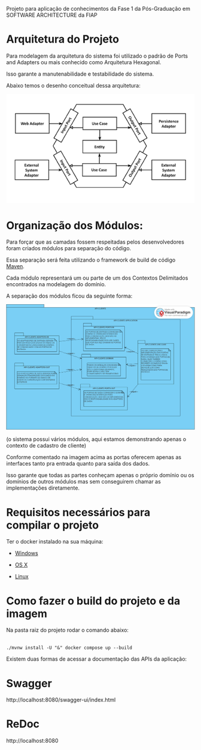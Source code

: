 Projeto para aplicação de conhecimentos da Fase 1 da Pós-Graduação em SOFTWARE ARCHITECTURE da FIAP


# Arquitetura do Projeto


Para modelagem da arquitetura do sistema foi utilizado o padrão de Ports and Adapters ou mais conhecido como Arquitetura Hexagonal. 

Isso garante a manutenabilidade e testabilidade do sistema.


Abaixo temos o desenho conceitual dessa arquitetura:


![Hexagonal.jpg](docs%2Fimages%2FHexagonal.jpg)


# Organização dos Módulos:


Para forçar que as camadas fossem respeitadas pelos desenvolvedores foram criados módulos para separação do código. 

Essa separação será feita utilizando o framework de build de código [Maven](https://maven.apache.org/).


Cada módulo representará um ou parte de um dos Contextos Delimitados encontrados na modelagem do domínio.


A separação dos módulos ficou da seguinte forma:


![Modulos.png](docs%2Fimages%2FModulos.png)


(o sistema possui vários módulos, aqui estamos demonstrando apenas o contexto de cadastro de cliente)


Conforme comentado na imagem acima as portas oferecem apenas as interfaces tanto pra entrada quanto para saída dos dados. 

Isso garante que todas as partes conheçam apenas o próprio domínio ou os domínios de outros módulos mas sem conseguirem chamar as implementações diretamente.


# Requisitos necessários para compilar o projeto


Ter o docker instalado na sua máquina:


* [Windows](https://docs.docker.com/windows/started)

* [OS X](https://docs.docker.com/mac/started/)

* [Linux](https://docs.docker.com/linux/started/)


# Como fazer o build do projeto e da imagem


Na pasta raiz do projeto rodar o comando abaixo:


```

./mvnw install -U "&" docker compose up --build

```


Existem duas formas de acessar a documentação das APIs da aplicação:


# Swagger

http://localhost:8080/swagger-ui/index.html


# ReDoc

http://localhost:8080



